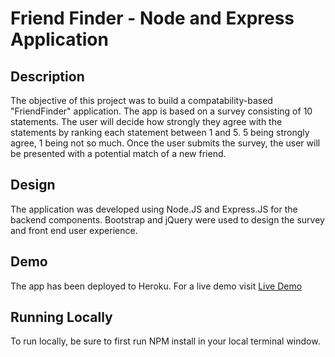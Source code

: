 # Friend Finder - Node and Express Application

## Description
The objective of this project was to build a compatability-based "FriendFinder" application.  The app is based on a survey consisting of 10 statements.  The user will decide how strongly they agree with the statements by ranking each statement between 1 and 5.  5 being strongly agree, 1 being not so much.  Once the user submits the survey, the user will be presented with a potential match of a new friend.

## Design
The application was developed using Node.JS and Express.JS for the backend components.  Bootstrap and jQuery were used to design the survey and front end user experience.

## Demo
The app has been deployed to Heroku.  For a live demo visit [Live Demo](https://morning-mountain-70219.herokuapp.com/)

## Running Locally
To run locally, be sure to first run NPM install in your local terminal window.